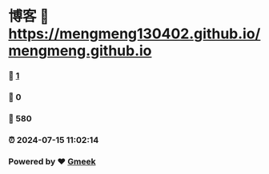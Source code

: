 # 博客 :link: https://mengmeng130402.github.io/mengmeng.github.io 
### :page_facing_up: [1](https://mengmeng130402.github.io/mengmeng.github.io/tag.html) 
### :speech_balloon: 0 
### :hibiscus: 580 
### :alarm_clock: 2024-07-15 11:02:14 
### Powered by :heart: [Gmeek](https://github.com/Meekdai/Gmeek)
